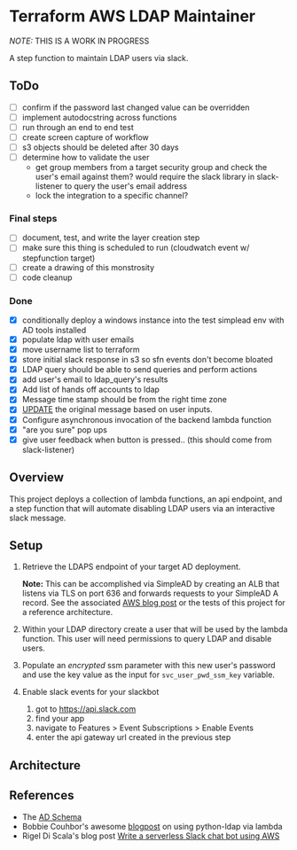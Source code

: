 # Terraform AWS LDAP Maintainer

*NOTE:* THIS IS A WORK IN PROGRESS

A step function to maintain LDAP users via slack.

## ToDo

- [ ] confirm if the password last changed value can be overridden
- [ ] implement autodocstring across functions
- [ ] run through an end to end test
- [ ] create screen capture of workflow
- [ ] s3 objects should be deleted after 30 days
- [ ] determine how to validate the user
    - get group members from a target security group and check the user's email against them? would require the slack library in slack-listener to query the user's email address
    - lock the integration to a specific channel?

### Final steps

- [ ] document, test, and write the layer creation step
- [ ] make sure this thing is scheduled to run (cloudwatch event w/ stepfunction target)
- [ ] create a drawing of this monstrosity
- [ ] code cleanup

### Done

- [x] conditionally deploy a windows instance into the test simplead env with AD tools installed
- [x] populate ldap with user emails
- [x] move username list to terraform
- [x] store initial slack response in s3 so sfn events don't become bloated
- [x] LDAP query should be able to send queries and perform actions
- [x] add user's email to ldap_query's results
- [x] Add list of hands off accounts to ldap
- [x] Message time stamp should be from the right time zone
- [x] [UPDATE](https://api.slack.com/methods/chat.update) the original message based on user inputs.
- [x] Configure asynchronous invocation of the backend lambda function
- [x] "are you sure" pop ups
- [x] give user feedback when button is pressed.. (this should come from slack-listener)

## Overview

This project deploys a collection of lambda functions, an api endpoint, and a step function that will automate disabling LDAP users via an interactive slack message.

## Setup

1. Retrieve the LDAPS endpoint of your target AD deployment.

    **Note:** This can be accomplished via SimpleAD by creating an ALB that listens via TLS on port 636 and forwards requests to your SimpleAD A record. See the associated [AWS blog post](https://aws.amazon.com/blogs/security/how-to-configure-an-ldaps-endpoint-for-simple-ad/) or the tests of this project for a reference architecture.

2. Within your LDAP directory create a user that will be used by the lambda function. This user will need permissions to query LDAP and disable users.
3. Populate an *encrypted* ssm parameter with this new user's password and use the key value as the input for `svc_user_pwd_ssm_key` variable.
4. Enable slack events for your slackbot
   1. got to https://api.slack.com
   2. find your app
   3. navigate to Features > Event Subscriptions > Enable Events
   4. enter the api gateway url created in the previous step

## Architecture



## References

- The [AD Schema](https://docs.microsoft.com/en-us/windows/win32/adschema/active-directory-schema)
- Bobbie Couhbor's awesome [blogpost](https://blog.kloud.com.au/2018/01/09/replacing-the-service-desk-with-bots-using-amazon-lex-and-amazon-connect-part-3/) on using python-ldap via lambda
- Rigel Di Scala's blog post [Write a serverless Slack chat bot using AWS](https://chatbotslife.com/write-a-serverless-slack-chat-bot-using-aws-e2d2432c380e)
